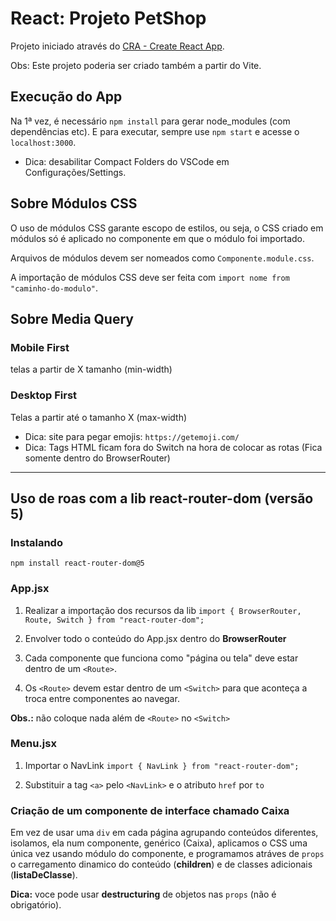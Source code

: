 # React: Projeto PetShop

Projeto iniciado através do [CRA - Create React App](https://github.com/facebook/create-react-app).

Obs: Este projeto poderia ser criado também a partir do Vite.

## Execução do App

Na 1ª vez, é necessário `npm install` para gerar node_modules (com dependências etc).
E para executar, sempre use `npm start` e acesse o `localhost:3000`.

- Dica: desabilitar Compact Folders do VSCode em Configurações/Settings.

## Sobre Módulos CSS

O uso de módulos CSS garante escopo de estilos, ou seja, o CSS criado em módulos só é aplicado no componente em que o módulo foi importado.

Arquivos de módulos devem ser nomeados como `Componente.module.css`.

A importação de módulos CSS deve ser feita com `import nome from "caminho-do-modulo"`.

## Sobre Media Query

### Mobile First

telas a partir de X tamanho (min-width)

### Desktop First

Telas a partir até o tamanho X (max-width)

- Dica: site para pegar emojis: `https://getemoji.com/`
- Dica: Tags HTML ficam fora do Switch na hora de colocar as rotas (Fica somente dentro do BrowserRouter)

---

## Uso de roas com a lib react-router-dom (versão 5)

### Instalando

`npm install react-router-dom@5`

### App.jsx

1. Realizar a importação dos recursos da lib
   `import { BrowserRouter, Route, Switch } from "react-router-dom";`

2. Envolver todo o conteúdo do App.jsx dentro do **BrowserRouter**

3. Cada componente que funciona como "página ou tela" deve estar dentro de um `<Route>`.

4. Os `<Route>` devem estar dentro de um `<Switch>` para que aconteça a troca entre componentes ao navegar.

**Obs.:** não coloque nada além de `<Route>` no `<Switch>`

### Menu.jsx

1. Importar o NavLink
   `import { NavLink } from "react-router-dom";`

2. Substituir a tag `<a>` pelo `<NavLink>` e o atributo `href` por `to`

### Criação de um componente de interface chamado Caixa

Em vez de usar uma `div` em cada página agrupando conteúdos diferentes, isolamos, ela num componente, genérico (Caixa), aplicamos o CSS uma única vez usando módulo do componente, e programamos atráves de `props` o carregamento dinamico do conteúdo (**children**) e de classes adicionais (**listaDeClasse**).

**Dica:** voce pode usar **destructuring** de objetos nas `props` (não é obrigatório).
